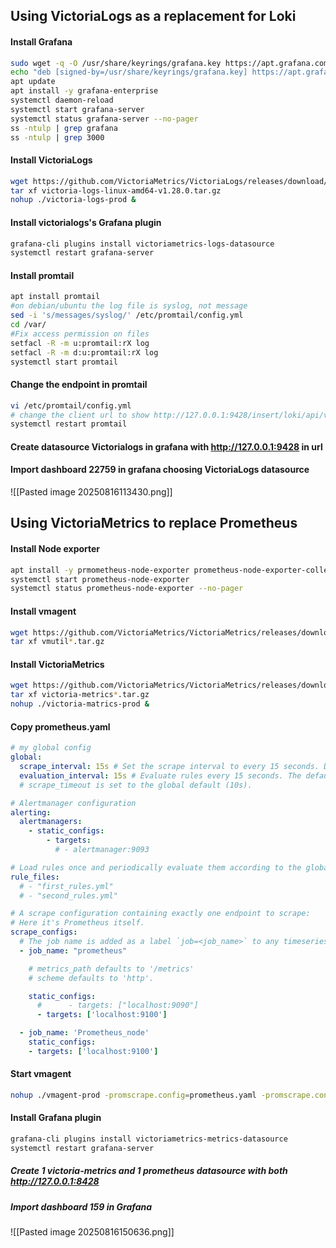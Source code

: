 ## Using VictoriaLogs as a replacement for Loki

#### Install Grafana
```bash
sudo wget -q -O /usr/share/keyrings/grafana.key https://apt.grafana.com/gpg.key
echo "deb [signed-by=/usr/share/keyrings/grafana.key] https://apt.grafana.com stable main" | sudo tee -a /etc/apt/sources.list.d/grafana.list
apt update
apt install -y grafana-enterprise
systemctl daemon-reload
systemctl start grafana-server
systemctl status grafana-server --no-pager
ss -ntulp | grep grafana
ss -ntulp | grep 3000
```

#### Install VictoriaLogs
```bash
wget https://github.com/VictoriaMetrics/VictoriaLogs/releases/download/v1.28.0/victoria-logs-linux-amd64-v1.28.0.tar.gz
tar xf victoria-logs-linux-amd64-v1.28.0.tar.gz
nohup ./victoria-logs-prod &
```

#### Install victorialogs's Grafana plugin
```bash
grafana-cli plugins install victoriametrics-logs-datasource
systemctl restart grafana-server
```

#### Install promtail
```bash
apt install promtail
#on debian/ubuntu the log file is syslog, not message
sed -i 's/messages/syslog/' /etc/promtail/config.yml
cd /var/
#Fix access permission on files
setfacl -R -m u:promtail:rX log 
setfacl -R -m d:u:promtail:rX log
systemctl start promtail
```

#### Change the endpoint in promtail
```bash
vi /etc/promtail/config.yml
# change the client url to show http://127.0.0.1:9428/insert/loki/api/v1/push
systemctl restart promtail
```

#### Create datasource Victorialogs in grafana with http://127.0.0.1:9428 in url

#### Import dashboard 22759 in grafana choosing VictoriaLogs datasource
![[Pasted image 20250816113430.png]]

## Using VictoriaMetrics to replace Prometheus
#### Install Node exporter
```bash
apt install -y prmometheus-node-exporter prometheus-node-exporter-collectors
systemctl start prometheus-node-exporter 
systemctl status prometheus-node-exporter --no-pager
```

#### Install vmagent
```bash
wget https://github.com/VictoriaMetrics/VictoriaMetrics/releases/download/v1.123.0/vmutils-linux-amd64-v1.123.0.tar.gz
tar xf vmutil*.tar.gz
```

#### Install VictoriaMetrics
```bash
wget https://github.com/VictoriaMetrics/VictoriaMetrics/releases/download/v1.123.0/victoria-metrics-linux-amd64-v1.123.0.tar.gz
tar xf victoria-metrics*.tar.gz
nohup ./victoria-matrics-prod &
```

#### Copy prometheus.yaml
```yaml
# my global config
global:
  scrape_interval: 15s # Set the scrape interval to every 15 seconds. Default is every 1 minute.
  evaluation_interval: 15s # Evaluate rules every 15 seconds. The default is every 1 minute.
  # scrape_timeout is set to the global default (10s).

# Alertmanager configuration
alerting:
  alertmanagers:
    - static_configs:
        - targets:
          # - alertmanager:9093

# Load rules once and periodically evaluate them according to the global 'evaluation_interval'.
rule_files:
  # - "first_rules.yml"
  # - "second_rules.yml"

# A scrape configuration containing exactly one endpoint to scrape:
# Here it's Prometheus itself.
scrape_configs:
  # The job name is added as a label `job=<job_name>` to any timeseries scraped from this config.
  - job_name: "prometheus"

    # metrics_path defaults to '/metrics'
    # scheme defaults to 'http'.

    static_configs:
      #      - targets: ["localhost:9090"]
      - targets: ['localhost:9100']

  - job_name: 'Prometheus_node'
    static_configs:
    - targets: ['localhost:9100']
```

#### Start vmagent
```bash
nohup ./vmagent-prod -promscrape.config=prometheus.yaml -promscrape.config.strictParse=false -remoteWrite.url=http://127.0.0.1:8428/api/v1/write &
```

#### Install Grafana plugin
```bash
grafana-cli plugins install victoriametrics-metrics-datasource
systemctl restart grafana-server
```

##### Create 1 victoria-metrics and 1 prometheus datasource with both http://127.0.0.1:8428

##### Import dashboard 159 in Grafana

![[Pasted image 20250816150636.png]]
